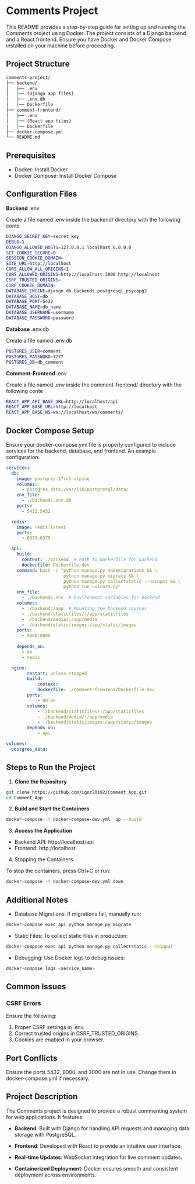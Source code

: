# Comments Project

This README provides a step-by-step guide for setting up and running the Comments project using Docker. The project consists of a Django backend and a React frontend. Ensure you have Docker and Docker Compose installed on your machine before proceeding.

## Project Structure
```bash
comments-project/
├── backend/
│   ├── .env
│   |── (Django app files)
│   ├── .env.db
|   |── Dockerfile
├── comment-frontend/
│   ├── .env
│   |── (React app files)
|   |── Dockerfile
├── docker-compose.yml
└── README.md
```

## Prerequisites

- Docker: Install Docker
- Docker Compose: Install Docker Compose

## Configuration Files

**Backend** .env

Create a file named .env inside the backend/ directory with the following conte

```bash
DJANGO_SECRET_KEY=secret_key
DEBUG=1
DJANGO_ALLOWED_HOSTS=127.0.0.1 localhost 0.0.0.0 
SET_COOKIE_SECURE=0
SESSION_COOKIE_DOMAIN=
SITE_URL=http://localhost
CORS_ALLOW_ALL_ORIGINS=1
CORS_ALLOWED_ORIGINS=http://localhost:3000 http://localhost 
CSRF_TRUSTED_ORIGINS=
CSRF_COOKIE_DOMAIN=
DATABASE_ENGINE=django.db.backends.postgresql_psycopg2
DATABASE_HOST=db
DATABASE_PORT=5432
DATABASE_NAME=db_name
DATABASE_USERNAME=username
DATABASE_PASSWORD=password
```
**Database** .env.db

Create a file named .env.db

```bash
POSTGRES_USER=comment
POSTGRES_PASSWORD=7777
POSTGRES_DB=db_comment
```

**Comment-Frontend** .env

Create a file named .env inside the comment-frontend/ directory with the following conte

```bash
REACT_APP_API_BASE_URL=http://localhost/api
REACT_APP_BASE_URL=http://localhost
REACT_APP_BASE_WS=ws://localhost/ws/comments/
```

## Docker Compose Setup

Ensure your docker-compose.yml file is properly configured to include services for the backend, database, and frontend. An example configuration:

``` yml
services:
  db:
    image: postgres:17rc1-alpine
    volumes:
      - postgres_data:/var/lib/postgresql/data/
    env_file:
      - ./backend/.env.db
    ports:
      - 5432:5432

  redis:
    image: redis:latest
    ports:
      - 6379:6379

  api:
    build:
      context: ./backend  # Path to Dockerfile for backend
      dockerfile: Dockerfile-dev
    command: bash -c "python manage.py makemigrations && \
                      python manage.py migrate && \
                      python manage.py collectstatic --noinput && \
                      python run_uvicorn.py"
    env_file:
      - ./backend/.env  # Environment variables for backend
    volumes:
      - ./backend:/app  # Mounting the backend sources
      - ./backend/staticfiles/:/app/staticfiles
      - ./backend/media/:/app/media
      - ./backend/static/images:/app/static/images
    ports:
      - 8000:8000
    
    depends_on:
      - db
      - redis

  nginx: 
        restart: unless-stopped
        build:
            context: .
            dockerfile: ./comment-frontend/Dockerfile-dev
        ports:
            - 80:80
        volumes:
            - ./backend/staticfiles/:/app/staticfiles
            - ./backend/media/:/app/media
            - ./backend/static/images:/app/static/images
        depends_on: 
            - api

volumes:
  postgres_data:
```

## Steps to Run the Project

1.  **Clone the Repository**

```bash
git clone https://github.com/igor20192/Comment_App.git
cd Comment_App
```

2. **Build and Start the Containers**

```bash
docker-compose -f docker-compose-dev.yml  up --build
```

3.  **Access the Application**

- Backend API: http://localhost/api
- Frontend: http://localhost

4. Stopping the Containers

To stop the containers, press Ctrl+C or run:

```bash
docker-compose -f docker-compose-dev.yml down
```

## Additional Notes

- Database Migrations: If migrations fail, manually run:

```bash
docker-compose exec api python manage.py migrate
```

- Static Files: To collect static files in production:

```bash 
docker-compose exec api python manage.py collectstatic --noinput
```

- Debugging: Use Docker logs to debug issues:

```bash
docker-compose logs <service_name>
```

## Common Issues

### CSRF Errors

Ensure the following:

1. Proper CSRF settings in .env.
2. Correct trusted origins in CSRF_TRUSTED_ORIGINS.
3. Cookies are enabled in your browser.

## Port Conflicts

Ensure the ports 5432, 8000, and 3000 are not in use. Change them in docker-compose.yml if necessary.

## Project Description

The Comments project is designed to provide a robust commenting system for web applications. It features:

- **Backend**: Built with Django for handling API requests and managing data storage with PostgreSQL.

- **Frontend**: Developed with React to provide an intuitive user interface.

- **Real-time Updates**: WebSocket integration for live comment updates.

- **Containerized Deployment**: Docker ensures smooth and consistent deployment across environments.

